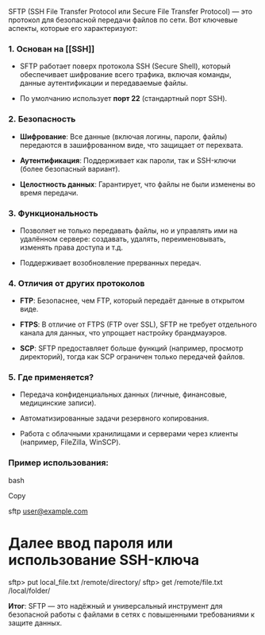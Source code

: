 SFTP (SSH File Transfer Protocol или Secure File Transfer Protocol) — это протокол для безопасной передачи файлов по сети. Вот ключевые аспекты, которые его характеризуют:

### 1. **Основан на [[SSH]]**

- SFTP работает поверх протокола SSH (Secure Shell), который обеспечивает шифрование всего трафика, включая команды, данные аутентификации и передаваемые файлы.
    
- По умолчанию использует **порт 22** (стандартный порт SSH).
    

### 2. **Безопасность**

- **Шифрование**: Все данные (включая логины, пароли, файлы) передаются в зашифрованном виде, что защищает от перехвата.
    
- **Аутентификация**: Поддерживает как пароли, так и SSH-ключи (более безопасный вариант).
    
- **Целостность данных**: Гарантирует, что файлы не были изменены во время передачи.
    

### 3. **Функциональность**

- Позволяет не только передавать файлы, но и управлять ими на удалённом сервере: создавать, удалять, переименовывать, изменять права доступа и т.д.
    
- Поддерживает возобновление прерванных передач.
    

### 4. **Отличия от других протоколов**

- **FTP**: Безопаснее, чем FTP, который передаёт данные в открытом виде.
    
- **FTPS**: В отличие от FTPS (FTP over SSL), SFTP не требует отдельного канала для данных, что упрощает настройку брандмауэров.
    
- **SCP**: SFTP предоставляет больше функций (например, просмотр директорий), тогда как SCP ограничен только передачей файлов.
    

### 5. **Где применяется?**

- Передача конфиденциальных данных (личные, финансовые, медицинские записи).
    
- Автоматизированные задачи резервного копирования.
    
- Работа с облачными хранилищами и серверами через клиенты (например, FileZilla, WinSCP).
    

### Пример использования:

bash

Copy

sftp user@example.com
# Далее ввод пароля или использование SSH-ключа
sftp> put local_file.txt /remote/directory/
sftp> get /remote/file.txt /local/folder/

**Итог**: SFTP — это надёжный и универсальный инструмент для безопасной работы с файлами в сетях с повышенными требованиями к защите данных.